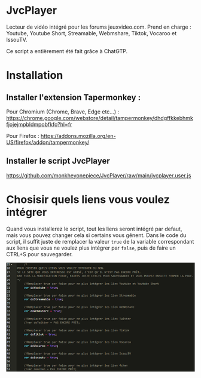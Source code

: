 # JvcPlayer
Lecteur de vidéo intégré pour les forums jeuxvideo.com.
Prend en charge : Youtube, Youtube Short, Streamable, Webmshare, Tiktok, Vocaroo et IssouTV.

Ce script a entièrement été fait grâce à ChatGTP.

# Installation
## Installer l'extension Tapermonkey :
Pour Chromium (Chrome, Brave, Edge etc...) : https://chrome.google.com/webstore/detail/tampermonkey/dhdgffkkebhmkfjojejmpbldmpobfkfo?hl=fr

Pour Firefox :
https://addons.mozilla.org/en-US/firefox/addon/tampermonkey/

## Installer le script JvcPlayer
https://github.com/monkheyonepiece/JvcPlayer/raw/main/jvcplayer.user.js

# Chosisir quels liens vous voulez intégrer
Quand vous installerez le script, tout les liens seront intégré par defaut, mais vous pouvez changer cela si certains vous gênent.
Dans le code du script, il suffit juste de remplacer la valeur `true` de la variable correspondant aux liens que vous ne voulez plus intégrer par `false`, puis de faire un CTRL+S pour sauvegarder.

![(https://github.com/monkheyonepiece/JvcPlayer/blob/main/choixlien.png?raw=true)](https://github.com/monkheyonepiece/JvcPlayer/blob/main/choixliens.png?raw=true)
